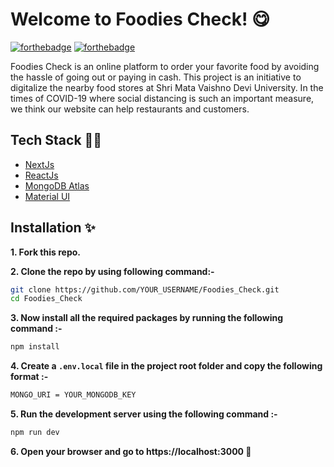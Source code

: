 # Welcome to Foodies Check! :yum:

[![forthebadge](https://forthebadge.com/images/badges/built-with-love.svg)](https://forthebadge.com)
[![forthebadge](https://forthebadge.com/images/badges/built-by-developers.svg)](https://forthebadge.com)

Foodies Check is an online platform to order your favorite food by avoiding the hassle of going out or paying in cash. This project is an initiative to digitalize the nearby food stores at Shri Mata Vaishno Devi University. In the times of COVID-19 where social distancing is such an important measure, we think our website can help restaurants and customers.

## Tech Stack :woman_technologist:

- [NextJs](https://nextjs.org/)
- [ReactJs](https://reactjs.org/)
- [MongoDB Atlas](https://www.mongodb.com/)
- [Material UI](https://material-ui.com/)

## Installation :sparkles:

**1. Fork this repo.**

**2. Clone the repo by using following command:-**

```bash
git clone https://github.com/YOUR_USERNAME/Foodies_Check.git
cd Foodies_Check
```

**3. Now install all the required packages by running the following command :-**

```bash
npm install
```

**4. Create a `.env.local` file in the project root folder and copy the following format :-**

```bash
MONGO_URI = YOUR_MONGODB_KEY
```

**5. Run the development server using the following command :-**

```bash
npm run dev
```

**6. Open your browser and go to https://localhost:3000 :partying_face:**
